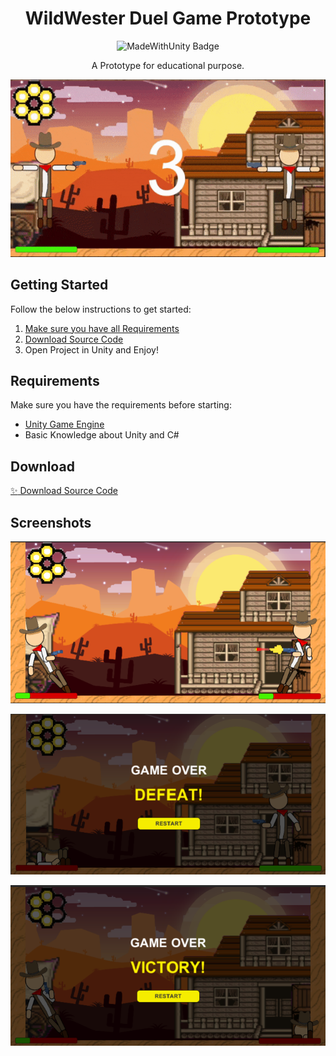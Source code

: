 <div id="header" align="center">
   <h1>
    WildWester Duel Game Prototype
  </h1>
  <img src="https://img.shields.io/badge/Made%20with-Unity-57b9d3.svg?style=for-the-badge&logo=unity" alt="MadeWithUnity Badge"/>
  
A Prototype for educational purpose.
</div>

<p align="center">
  <img src="Preview/duel.gif" />
</p>

## Getting Started

Follow the below instructions to get started:

1. [Make sure you have all Requirements](#requirements)
2. [Download Source Code](#download)
3. Open Project in Unity and Enjoy!

## Requirements

Make sure you have the requirements before starting:

- [Unity Game Engine](https://unity3d.com)
- Basic Knowledge about Unity and C#

## Download

[:sparkles: Download Source Code](https://github.com/raxelf/WildWestern-Duel-Game-Prototype/archive/refs/heads/main.zip)

## Screenshots

<p align="center">
  <img src="Preview/preview1.png"/>
</p>

<p align="center">
  <img src="Preview/preview2.png"/>
</p>

<p align="center">
  <img src="Preview/preview3.png"/>
</p>
